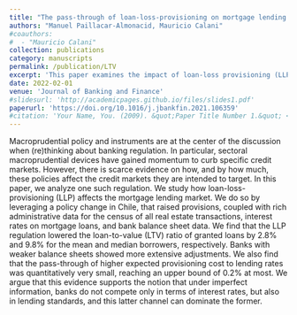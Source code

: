 ```yaml
---
title: "The pass-through of loan-loss-provisioning on mortgage lending: Evidence from a regulatory change"
authors: "Manuel Paillacar-Almonacid, Mauricio Calani"
#coauthors: 
#  - "Mauricio Calani"
collection: publications
category: manuscripts
permalink: /publication/LTV
excerpt: 'This paper examines the impact of loan-loss provisioning (LLP) regulation on the mortgage lending market. Using administrative data, we find that, in Chile, LLP reduced loan-to-value ratios while having minimal effects on interest rates, suggesting that banks adjust lending standards beyond pricing strategies.'
date: 2022-02-01
venue: 'Journal of Banking and Finance'
#slidesurl: 'http://academicpages.github.io/files/slides1.pdf'
paperurl: 'https://doi.org/10.1016/j.jbankfin.2021.106359'
#citation: 'Your Name, You. (2009). &quot;Paper Title Number 1.&quot; <i>Journal 1</i>. 1(1).'
---
```


Macroprudential policy and instruments are at the center of the discussion when (re)thinking about banking regulation. In particular, sectoral macroprudential devices have gained momentum to curb specific credit markets. However, there is scarce evidence on how, and by how much, these policies affect the credit markets they are intended to target. In this paper, we analyze one such regulation. We study how loan-loss-provisioning (LLP) affects the mortgage lending market. We do so by leveraging a policy change in Chile, that raised provisions, coupled with rich administrative data for the census of all real estate transactions, interest rates on mortgage loans, and bank balance sheet data. We find that the LLP regulation lowered the loan-to-value (LTV) ratio of granted loans by 2.8% and 9.8% for the mean and median borrowers, respectively. Banks with weaker balance sheets showed more extensive adjustments. We also find that the pass-through of higher expected provisioning cost to lending rates was quantitatively very small, reaching an upper bound of 0.2% at most. We argue that this evidence supports the notion that under imperfect information, banks do not compete only in terms of interest rates, but also in lending standards, and this latter channel can dominate the former.